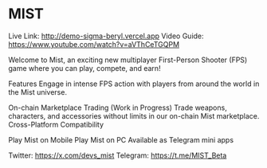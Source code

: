 # MIST

Live Link: http://demo-sigma-beryl.vercel.app
Video Guide: https://www.youtube.com/watch?v=aVThCeTGQPM

Welcome to Mist, an exciting new multiplayer First-Person Shooter (FPS) game where you can play, compete, and earn!

Features
Engage in intense FPS action with players from around the world in the Mist universe.

On-chain Marketplace Trading (Work in Progress)
Trade weapons, characters, and accessories without limits in our on-chain Mist marketplace.
Cross-Platform Compatibility

Play Mist on Mobile
Play Mist on PC
Available as Telegram mini apps


Twitter: https://x.com/devs_mist
Telegram: https://t.me/MIST_Beta
